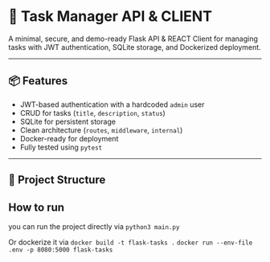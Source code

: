# 📝 Task Manager API & CLIENT

A minimal, secure, and demo-ready Flask API & REACT Client for managing tasks with JWT authentication, SQLite storage, and Dockerized deployment.

---

## 📦 Features

- JWT-based authentication with a hardcoded `admin` user
- CRUD for tasks (`title`, `description`, `status`)
- SQLite for persistent storage
- Clean architecture (`routes`, `middleware`, `internal`)
- Docker-ready for deployment
- Fully tested using `pytest`

---

## 📁 Project Structure

## How to run

you can run the project directly via 
`python3 main.py`

Or dockerize it via
`docker build -t flask-tasks .`
`docker run --env-file .env -p 8080:5000 flask-tasks`
